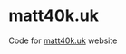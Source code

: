 # matt40k.uk
Code for [matt40k.uk](https://matt40k.uk) website

<a href="//www.netlify.com">
  <img data-src="//www.netlify.com/img/global/badges/netlify-color-bg.svg"/>
</a>
